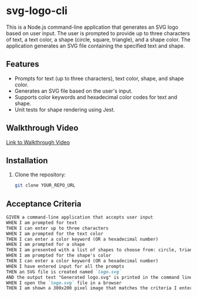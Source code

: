 # svg-logo-cli

This is a Node.js command-line application that generates an SVG logo based on user input. The user is prompted to provide up to three characters of text, a text color, a shape (circle, square, triangle), and a shape color. The application generates an SVG file containing the specified text and shape.

## Features
- Prompts for text (up to three characters), text color, shape, and shape color.
- Generates an SVG file based on the user's input.
- Supports color keywords and hexadecimal color codes for text and shape.
- Unit tests for shape rendering using Jest.

## Walkthrough Video
[Link to Walkthrough Video](https://drive.google.com/file/d/19wo3NccW1e0BXxN7aYrTWwC2lwykrE8E/view)

## Installation
1. Clone the repository:
   ```bash
   git clone YOUR_REPO_URL
## Acceptance Criteria

```md
GIVEN a command-line application that accepts user input
WHEN I am prompted for text
THEN I can enter up to three characters
WHEN I am prompted for the text color
THEN I can enter a color keyword (OR a hexadecimal number)
WHEN I am prompted for a shape
THEN I am presented with a list of shapes to choose from: circle, triangle, and square
WHEN I am prompted for the shape's color
THEN I can enter a color keyword (OR a hexadecimal number)
WHEN I have entered input for all the prompts
THEN an SVG file is created named `logo.svg`
AND the output text "Generated logo.svg" is printed in the command line
WHEN I open the `logo.svg` file in a browser
THEN I am shown a 300x200 pixel image that matches the criteria I entered
```
